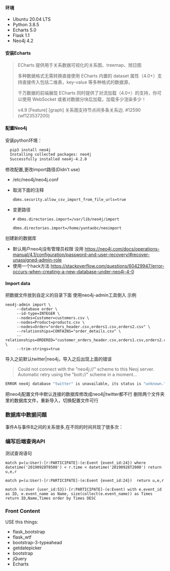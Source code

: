 #### 环境

- Ubuntu 20.04 LTS 
- Python 3.8.5 
- Echarts 5.0 
- Flask 1.1 
- Neo4j 4.2 

#### 安装Echarts

> ECharts 提供用于关系数据可视化的关系图、treemap、旭日图
> 
> 多种数据格式无需转换直接使用
> ECharts 内置的 dataset 属性（4.0+）支持直接传入包括二维表，key-value 等多种格式的数据源，
> 
> 千万数据的前端展现
> ECharts 同时提供了对流加载（4.0+）的支持，你可以使用 WebSocket 或者对数据分块后加载，加载多少渲染多少！
> 
> v4.9
> [Feature] [graph] 关系图支持节点间多条关系边. #12590 (wf123537200)
> 


#### 配置Neo4j


安装python环境：
  ```bash 
    pip3 install neo4j
    Installing collected packages: neo4j
    Successfully installed neo4j-4.2.0
  ```


修改配置,更改import路径(Didn't use)
- /etc/neo4j/neo4j.conf

- 取消下面的注释

    `dbms.security.allow_csv_import_from_file_urls=true`

- 变更路径

    `# dbms.directories.import=/var/lib/neo4j/import`
 
    `dbms.directories.import=/home/yuntaobc/neoimport`

创建新的数据库

 - 默认用户neo4j没有管理员权限 没用
   https://neo4j.com/docs/operations-manual/4.1/configuration/password-and-user-recovery/#recover-unassigned-admin-role
 - 使用一个hack方法
   https://stackoverflow.com/questions/60429947/error-occurs-when-creating-a-new-database-under-neo4j-4-0

#### Import data

把数据文件放到自定义的目录下面
使用neo4j-admin工具倒入
示例

```cypher
neo4j-admin import \
     --database order \
     --id-type=INTEGER \
     --nodes=Customer=customers.csv \
     --nodes=Product=products.csv \
     --nodes=Order="orders_header.csv,orders1.csv,orders2.csv" \
     --relationships=CONTAINS="order_details.csv" \
     --relationships=ORDERED="customer_orders_header.csv,orders1.csv,orders2.csv" \
     --trim-strings=true
```

导入之前默认twitter|neo4j，导入之后出现上面的错误

> Could not connect with the "neo4j://" scheme to this Neoj server. Automatic retry using the "bolt://" scheme in a moment...

```bash
ERROR neo4j database "twitter" is unavailable, its status is "unknown."
```

把neo4j配置文件中默认连接的数据库修改成neo4j|twitter都不行
删除两个文件夹里的数据库文件，重新导入，切换配置文件可行

### 数据库中数据问题

事件A与事件B之间的关系很多,在不同的时间共现了很多次：


### 编写后端查询API

测试查询语句

```Cypher
match p=(u:User)-[r:PARTICIPATE]-(e:Event {event_id:24}) where datetime('20190928T0500') < r.time < datetime('20190928T2000') return u,e,r

match p=(u:User)-[r:PARTICIPATE]-(e:Event {event_id:24})  return u,e,r

match (u:User {user_id:53})-[r:PARTICIPATE]-(e:Event) with e.event_id as ID, e.event_name as Name, size(collect(e.event_name)) as Times return ID,Name,Times order by Times DESC
```

### Front Content

USE this things:
- flask_bootstrap
- flask_wtf
- bootstrap-3-typeahead
- getdatepicker
- bootstrap
- jQuery
- Echarts



